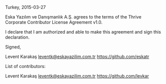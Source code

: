 Turkey, 2015-03-27

Eska Yazılım ve Danışmanlık A.Ş. agrees to the terms of the Thrive Corporate
Contributor License Agreement v1.0.

I declare that I am authorized and able to make this agreement and sign this
declaration.

Signed,

Levent Karakaş leventk@eskayazilim.com.tr https://github.com/eskatr

List of contributors:

Levent Karakaş leventk@eskayazilim.com.tr https://github.com/levkar
